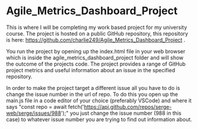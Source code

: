# Agile_Metrics_Dashboard_Project
This is where I will be completing my work based project for my university course. The project is hosted on a public GitHub repository, this repository is here: https://github.com/charlie249/Agile_Metrics_Dashboard_Project .

You run the project by opening up the index.html file in your web browser which is inside the agile_metrics_dashboard_project folder and will show the outcome of the projects code. The project provides a range of GitHub project metrics and useful information about an issue in the specified repository. 


In order to make the project target a different issue all you have to do is change the issue number in the url of repo. To do this you open up the main.js file in a code editor of your choice (preferably VSCode) and where it says "const repo = await fetch('https://api.github.com/repos/serge-web/serge/issues/988');" you just change the issue number (988 in this case) to whatever issue number you are trying to find out information about.
